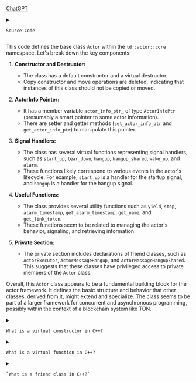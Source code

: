 [ChatGPT](https://chat.openai.com/c/5a99e035-1200-4257-b9e2-d29a5c85e006)

<details>
  <summary>

    Source Code

  </summary>
  
```cpp

#pragma once
#include "td/actor/core/ActorInfo.h"

#include "td/utils/SharedObjectPool.h"

namespace td {
namespace actor {
namespace core {
class Actor {
 public:
  Actor() = default;
  Actor(const Actor &) = delete;
  Actor &operator=(const Actor &) = delete;
  Actor(Actor &&other) = delete;
  Actor &operator=(Actor &&other) = delete;
  virtual ~Actor() = default;

  void set_actor_info_ptr(ActorInfoPtr actor_info_ptr) {
    actor_info_ptr_ = std::move(actor_info_ptr);
  }
  const ActorInfoPtr &get_actor_info_ptr() const {
    return actor_info_ptr_;
  }

  td::Unit dummy() {
    return td::Unit();
  }

 protected:
  // Signal handlers
  virtual void start_up() {  // StartUp signal handler
    yield();
  }
  virtual void tear_down() {  // TearDown signal handler (or Kill)
    //noop
  }
  virtual void hangup() {  // HangUp signal handler
    stop();
  }
  virtual void hangup_shared() {  // HangUp signal handler
    loop();
  }
  virtual void wake_up() {  // WakeUp signal handler
    loop();
  }
  virtual void alarm() {  // Alarm signal handler
    loop();
  }

  virtual void loop() {  // default handler
    //noop
  }

  // Useful functions
  void yield() {  // send wakeup signal to itself
    ActorExecuteContext::get()->set_yield();
  }
  void stop() {  // send Kill signal to itself
    ActorExecuteContext::get()->set_stop();
  }
  Timestamp &alarm_timestamp() {
    return ActorExecuteContext::get()->alarm_timestamp();
  }
  Timestamp get_alarm_timestamp() {
    return ActorExecuteContext::get()->get_alarm_timestamp();
  }

  CSlice get_name() {
    return actor_info_ptr_->get_name();
  }
  uint64 get_link_token() {
    return ActorExecuteContext::get()->get_link_token();
  }

  //set context that will be inherited by all childrens
  //void set_context(std::shared_ptr<ActorContext> context);

  //void do_stop();  // process Kill signal immediately

 private:
  friend class ActorExecutor;
  friend class ActorMessageHangup;
  friend class ActorMessageHangupShared;

  ActorInfoPtr actor_info_ptr_;
};

}  // namespace core
}  // namespace actor
}  // namespace td


  ```
</details>

This code defines the base class `Actor` within the `td::actor::core` namespace. Let's break down the key components:

1. **Constructor and Destructor:**
   - The class has a default constructor and a virtual destructor.
   - Copy constructor and move operations are deleted, indicating that instances of this class should not be copied or moved.

2. **ActorInfo Pointer:**
   - It has a member variable `actor_info_ptr_` of type `ActorInfoPtr` (presumably a smart pointer to some actor information).
   - There are setter and getter methods (`set_actor_info_ptr` and `get_actor_info_ptr`) to manipulate this pointer.

3. **Signal Handlers:**
   - The class has several virtual functions representing signal handlers, such as `start_up`, `tear_down`, `hangup`, `hangup_shared`, `wake_up`, and `alarm`.
   - These functions likely correspond to various events in the actor's lifecycle. For example, `start_up` is a handler for the startup signal, and `hangup` is a handler for the hangup signal.

4. **Useful Functions:**
   - The class provides several utility functions such as `yield`, `stop`, `alarm_timestamp`, `get_alarm_timestamp`, `get_name`, and `get_link_token`.
   - These functions seem to be related to managing the actor's behavior, signaling, and retrieving information.

5. **Private Section:**
   - The private section includes declarations of friend classes, such as `ActorExecutor`, `ActorMessageHangup`, and `ActorMessageHangupShared`. This suggests that these classes have privileged access to private members of the `Actor` class.

Overall, this `Actor` class appears to be a fundamental building block for the actor framework. It defines the basic structure and behavior that other classes, derived from it, might extend and specialize. The class seems to be part of a larger framework for concurrent and asynchronous programming, possibly within the context of a blockchain system like TON.
<details>

  <summary>

   `What is a virtual constructor in C++?`
    
  </summary>

  In C++, a "virtual constructor" is not a concept that exists in the language. The term "virtual constructor" is commonly associated with the idea of using a virtual function to create objects of a derived class through a pointer to a base class. However, C++ itself does not have a direct mechanism for virtual constructors.

The basic idea behind a virtual constructor-like behavior involves creating a virtual function in the base class that returns a new instance of a derived class. This way, when you call the function through a pointer to the base class, it can dynamically create an object of the appropriate derived class.

Here's a simple example to illustrate the concept:

```cpp
#include <iostream>

class Base {
public:
    virtual ~Base() {}

    // "Virtual constructor" function
    virtual Base* create() const {
        return new Base(*this);  // Default: create a copy of the base class
    }

    virtual void someFunction() const {
        std::cout << "Base class function\n";
    }
};

class Derived : public Base {
public:
    // Override the "virtual constructor" function
    Derived* create() const override {
        return new Derived(*this);  // Create an instance of the derived class
    }

    // Override a function from the base class
    void someFunction() const override {
        std::cout << "Derived class function\n";
    }
};

int main() {
    Base* basePtr = new Derived;
    
    // Use the "virtual constructor" to create an object of the actual derived type
    Base* newObject = basePtr->create();
    
    // Call a function using the newly created object
    newObject->someFunction();
    
    delete basePtr;
    delete newObject;

    return 0;
}
```

In this example, the `Base` class has a virtual function `create`, which is intended to act as a "virtual constructor." The `Derived` class overrides this function to create an instance of the derived class. The `main` function demonstrates how you might use this mechanism to create objects based on the actual type of the object pointed to by a base class pointer.

It's important to note that this is not a standard idiom in C++ and is often not recommended. Instead, C++ generally relies on constructors for object creation. If you find yourself needing this pattern, it might be worth reconsidering your design to see if there's a more conventional and safer approach.
</details>


<details>
  
  <summary>

  `What is a virtual function in C++?`

  </summary>
  

In C++, a virtual function is a member function of a class that can be overridden in derived classes, allowing objects of the derived classes to be treated as objects of the base class through pointers or references. This is a fundamental feature of polymorphism in C++.

Here are the key points about virtual functions:

1. **Declaration:**
   - Virtual functions are declared in the base class using the `virtual` keyword.
   - Example:

     ```cpp
     class Base {
     public:
         virtual void someFunction() {
             // base class implementation
         }
     };
     ```

2. **Overriding:**
   - Derived classes can override the virtual function by providing their own implementation.
   - The `override` keyword is used in the derived class to indicate the intent to override a virtual function.
   - Example:

     ```cpp
     class Derived : public Base {
     public:
         void someFunction() override {
             // derived class implementation
         }
     };
     ```

3. **Late Binding (Dynamic Binding):**
   - Virtual functions support late binding, which means that the actual function to be called is determined at runtime based on the type of the object rather than the type of the pointer or reference.
   - This allows for more flexible and extensible code.

4. **Syntax for Calling Virtual Functions:**
   - To call a virtual function, you use a pointer or reference to the base class, and the correct function is called based on the actual type of the object at runtime.
   - Example:

     ```cpp
     Base* ptr = new Derived();
     ptr->someFunction(); // Calls the overridden function in Derived
     ```

5. **Pure Virtual Functions:**
   - A pure virtual function is a virtual function that is declared in the base class but has no implementation there. It is marked with `= 0`.
   - Classes containing pure virtual functions are abstract and cannot be instantiated.
   - Derived classes must provide implementations for all pure virtual functions.
   - Example:

     ```cpp
     class AbstractBase {
     public:
         virtual void pureVirtualFunction() = 0; // Pure virtual function
     };
     ```

Virtual functions are a key mechanism for achieving polymorphism in C++, enabling more flexible and maintainable code through the use of inheritance and dynamic dispatch.


</details>
<details>

  <summary>

    `What is a friend class in C++?`
    
  </summary>

  In C++, a friend class is a class that is granted access to the private and protected members of another class. This access permission is declared using the `friend` keyword in the class declaration. A friend class can access the private and protected members of the class it is a friend of, as if it were a member of that class.

Here's a basic example to illustrate the concept:

```cpp
class MyClass {
private:
    int privateData;

public:
    MyClass(int data) : privateData(data) {}

    friend class FriendClass; // Declaration of FriendClass as a friend
};

class FriendClass {
public:
    void accessPrivateData(const MyClass& obj) {
        // FriendClass can access private members of MyClass
        int data = obj.privateData;
        std::cout << "Accessed private data: " << data << std::endl;
    }
};

int main() {
    MyClass myObject(42);

    FriendClass friendObject;
    friendObject.accessPrivateData(myObject);

    return 0;
}
```

In this example, `FriendClass` is declared as a friend of `MyClass`. As a result, `FriendClass` can access the private member `privateData` of `MyClass` in the `accessPrivateData` function. This allows for a controlled and limited form of access to the private members of a class.

It's important to note a few things about friend classes:

1. **Limited Scope:**
   - The friendship is not mutual. Declaring `FriendClass` as a friend of `MyClass` does not automatically make `MyClass` a friend of `FriendClass`. Friendship is not inherited or transitive.

2. **Encapsulation Considerations:**
   - Using friend classes breaks encapsulation to some extent because it allows external classes access to the internal details of another class.
   - Friendships should be used judiciously to balance encapsulation and the need for specific classes to access private or protected members.

3. **Declaration Order Matters:**
   - The friend declaration must appear in the class that is granting friendship. It's common to declare friend classes at the beginning of the class definition.

While friend classes can be useful in specific scenarios, it's generally advisable to favor encapsulation and limit the use of friend classes to cases where they provide a clear advantage in terms of code design and functionality.

</details>
